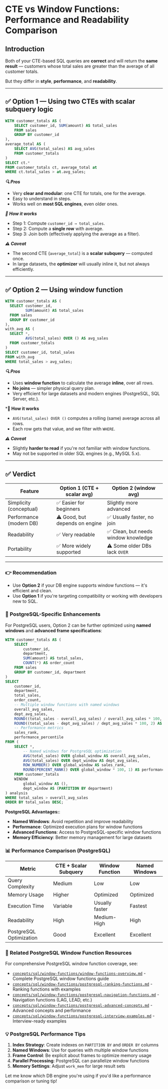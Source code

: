 # CTE vs Window Functions: Performance and Readability Comparison

## Introduction

Both of your CTE-based SQL queries are **correct** and will return the **same result** — customers whose total sales are greater than the average of all customer totals.

But they differ in **style**, **performance**, and **readability**.

---

## ✅ Option 1 — Using two CTEs with scalar subquery logic

```sql
WITH customer_totals AS (
    SELECT customer_id, SUM(amount) AS total_sales
    FROM sales
    GROUP BY customer_id
),
average_total AS (
    SELECT AVG(total_sales) AS avg_sales
    FROM customer_totals
)
SELECT ct.*
FROM customer_totals ct, average_total at
WHERE ct.total_sales > at.avg_sales;
```

***🔍 Pros***

* Very **clear and modular**: one CTE for totals, one for the average.
* Easy to understand in steps.
* Works well on **most SQL engines**, even older ones.

***🧠 How it works***

* Step 1: Compute `customer_id → total_sales`.
* Step 2: Compute a **single row** with average.
* Step 3: Join both (effectively applying the average as a filter).

***⚠️ Caveat***

* The second CTE (`average_total`) is a **scalar subquery** — computed once.
* In large datasets, the **optimizer** will usually inline it, but not always efficiently.

---

## ✅ Option 2 — Using window function

```sql
WITH customer_totals AS (
  SELECT customer_id,
         SUM(amount) AS total_sales
  FROM sales
  GROUP BY customer_id
),
with_avg AS (
  SELECT *,
         AVG(total_sales) OVER () AS avg_sales
  FROM customer_totals
)
SELECT customer_id, total_sales
FROM with_avg
WHERE total_sales > avg_sales;
```

***🔍 Pros***

* Uses **window function** to calculate the average **inline**, over all rows.
* **No joins** — simpler physical query plan.
* Very efficient for large datasets and modern engines (PostgreSQL, SQL Server, etc.).

***🧠 How it works**

* `AVG(total_sales) OVER ()` computes a rolling (same) average across all rows.
* Each row gets that value, and we filter with `WHERE`.

***⚠️ Caveat***

* Slightly **harder to read** if you're not familiar with window functions.
* May not be supported in older SQL engines (e.g., MySQL 5.x).

---

## ✅ Verdict

| Feature                 | Option 1 (CTE + scalar avg)    | Option 2 (window avg)               |
| ----------------------- | ------------------------------ | ----------------------------------- |
| Simplicity (conceptual) | ✅ Easier for beginners         | Slightly more advanced              |
| Performance (modern DB) | ⚠️ Good, but depends on engine | ✅ Usually faster, no join           |
| Readability             | ✅ Very readable                | ✅ Clean, but needs window knowledge |
| Portability             | ✅ More widely supported        | ⚠️ Some older DBs lack `OVER`       |

---

### 👉 Recommendation

* Use **Option 2** if your DB engine supports window functions — it's efficient and clean.
* Use **Option 1** if you're targeting compatibility or working with developers new to SQL.

### 🚀 PostgreSQL-Specific Enhancements

For PostgreSQL users, Option 2 can be further optimized using **named windows** and **advanced frame specifications**:

```sql
WITH customer_totals AS (
    SELECT
        customer_id,
        department,
        SUM(amount) AS total_sales,
        COUNT(*) AS order_count
    FROM sales
    GROUP BY customer_id, department
)
SELECT
    customer_id,
    department,
    total_sales,
    order_count,
    -- Multiple window functions with named windows
    overall_avg_sales,
    dept_avg_sales,
    ROUND((total_sales - overall_avg_sales) / overall_avg_sales * 100, 2) AS vs_global_avg_pct,
    ROUND((total_sales - dept_avg_sales) / dept_avg_sales * 100, 2) AS vs_dept_avg_pct,
    -- Performance metrics
    sales_rank,
    performance_percentile
FROM (
    SELECT *,
        -- Named windows for PostgreSQL optimization
        AVG(total_sales) OVER global_window AS overall_avg_sales,
        AVG(total_sales) OVER dept_window AS dept_avg_sales,
        ROW_NUMBER() OVER global_window AS sales_rank,
        ROUND(PERCENT_RANK() OVER global_window * 100, 1) AS performance_percentile
    FROM customer_totals
    WINDOW
        global_window AS (),
        dept_window AS (PARTITION BY department)
) analysis
WHERE total_sales > overall_avg_sales
ORDER BY total_sales DESC;
```

**PostgreSQL Advantages:**:

* **Named Windows**: Avoid repetition and improve readability
* **Performance**: Optimized execution plans for window functions
* **Advanced Functions**: Access to PostgreSQL-specific window functions
* **Memory Efficiency**: Better memory management for large datasets

### 📊 Performance Comparison (PostgreSQL)

| Metric | CTE + Scalar Subquery | Window Function | Named Windows |
|--------|----------------------|----------------|---------------|
| Query Complexity | Medium | Low | Low |
| Memory Usage | Higher | Optimized | Optimized |
| Execution Time | Variable | Usually faster | Fastest |
| Readability | High | Medium-High | High |
| PostgreSQL Optimization | Good | Excellent | Excellent |

### 🔗 Related PostgreSQL Window Function Resources

For comprehensive PostgreSQL window function coverage, see:

* [`concepts/sql/window-functions/window-functions-overview.md`](../window-functions/window-functions-overview.md) - Complete PostgreSQL window functions guide
* [`concepts/sql/window-functions/postgresql-ranking-functions.md`](../window-functions/postgresql-ranking-functions.md) - Ranking functions with examples
* [`concepts/sql/window-functions/postgresql-navigation-functions.md`](../window-functions/postgresql-navigation-functions.md) - Navigation functions (LAG, LEAD, etc.)
* [`concepts/sql/window-functions/postgresql-advanced-concepts.md`](../window-functions/postgresql-advanced-concepts.md) - Advanced concepts and performance
* [`concepts/sql/window-functions/postgresql-interview-examples.md`](../window-functions/postgresql-interview-examples.md) - Interview-ready examples

### 💡 PostgreSQL Performance Tips

1. **Index Strategy**: Create indexes on `PARTITION BY` and `ORDER BY` columns
2. **Named Windows**: Use for queries with multiple window functions
3. **Frame Control**: Be explicit about frames to optimize memory usage
4. **Parallel Processing**: PostgreSQL can parallelize window functions
5. **Memory Settings**: Adjust `work_mem` for large result sets

Let me know which DB engine you're using if you'd like a performance comparison or tuning tip!
